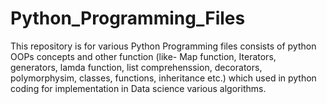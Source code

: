 # Python_Programming_Files
This repository is for various Python Programming files consists of python OOPs concepts and other function (like- Map function, Iterators, generators, lamda function, list comprehenssion, decorators, polymorphysim, classes, functions, inheritance etc.) which used in python coding for implementation in Data science various algorithms. 
